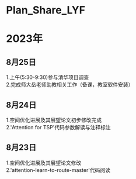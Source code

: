 # Plan_Share_LYF
# 2023年
## 8月25日
1.上午(5:30-9:30)参与清华项目调查<br>
2.完成师大岳老师助教相关工作（备课，教室软件安装）
## 8月24日
1.空间优化进展及其展望论文初步修改完成<br>
2.'Attention for TSP'代码参数解读与注释标注
## 8月23日
1.空间优化进展及其展望论文修改<br>
2.'attention-learn-to-route-master'代码阅读
